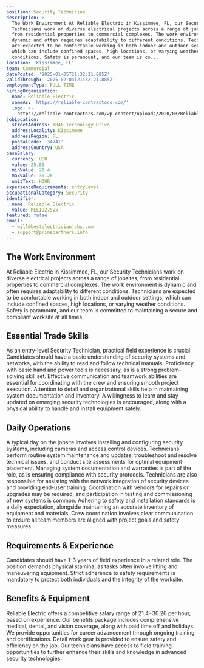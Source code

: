 ```yaml
---
position: Security Technician
description: >-
  The Work Environment At Reliable Electric in Kissimmee, FL, our Security
  Technicians work on diverse electrical projects across a range of jobsites,
  from residential properties to commercial complexes. The work environment is
  dynamic and often requires adaptability to different conditions. Technicians
  are expected to be comfortable working in both indoor and outdoor settings,
  which can include confined spaces, high locations, or varying weather
  conditions. Safety is paramount, and our team is co...
location: 'Kissimmee, FL'
team: Commercial
datePosted: '2025-01-05T21:32:21.885Z'
validThrough: '2025-02-04T21:32:21.885Z'
employmentType: FULL_TIME
hiringOrganization:
  name: Reliable Electric
  sameAs: 'https://reliable-contractors.com/'
  logo: >-
    https://reliable-contractors.com/wp-content/uploads/2020/03/Reliable-Electric-Logo.jpg
jobLocation:
  streetAddress: 1846 Technology Drive
  addressLocality: Kissimmee
  addressRegion: FL
  postalCode: '34741'
  addressCountry: USA
baseSalary:
  currency: USD
  value: 25.83
  minValue: 21.4
  maxValue: 30.26
  unitText: HOUR
experienceRequirements: entryLevel
occupationalCategory: Security
identifier:
  name: Reliable Electric
  value: RELI9275vx
featured: false
email:
  - will@bestelectricianjobs.com
  - support@primepartners.info
---
```




## The Work Environment

At Reliable Electric in Kissimmee, FL, our Security Technicians work on diverse electrical projects across a range of jobsites, from residential properties to commercial complexes. The work environment is dynamic and often requires adaptability to different conditions. Technicians are expected to be comfortable working in both indoor and outdoor settings, which can include confined spaces, high locations, or varying weather conditions. Safety is paramount, and our team is committed to maintaining a secure and compliant worksite at all times.

## Essential Trade Skills

As an entry-level Security Technician, practical field experience is crucial. Candidates should have a basic understanding of security systems and networks, with the ability to read and follow technical manuals. Proficiency with basic hand and power tools is necessary, as is a strong problem-solving skill set. Effective communication and teamwork abilities are essential for coordinating with the crew and ensuring smooth project execution. Attention to detail and organizational skills help in maintaining system documentation and inventory. A willingness to learn and stay updated on emerging security technologies is encouraged, along with a physical ability to handle and install equipment safely.

## Daily Operations

A typical day on the jobsite involves installing and configuring security systems, including cameras and access control devices. Technicians perform routine system maintenance and updates, troubleshoot and resolve technical issues, and conduct site assessments for optimal equipment placement. Managing system documentation and warranties is part of the role, as is ensuring compliance with security protocols. Technicians are also responsible for assisting with the network integration of security devices and providing end-user training. Coordination with vendors for repairs or upgrades may be required, and participation in testing and commissioning of new systems is common. Adhering to safety and installation standards is a daily expectation, alongside maintaining an accurate inventory of equipment and materials. Crew coordination involves clear communication to ensure all team members are aligned with project goals and safety measures.

## Requirements & Experience

Candidates should have 1-3 years of field experience in a related role. The position demands physical stamina, as tasks often involve lifting and maneuvering equipment. Strict adherence to safety requirements is mandatory to protect both individuals and the integrity of the worksite.

## Benefits & Equipment

Reliable Electric offers a competitive salary range of $21.4-$30.26 per hour, based on experience. Our benefits package includes comprehensive medical, dental, and vision coverage, along with paid time off and holidays. We provide opportunities for career advancement through ongoing training and certifications. Detail work gear is provided to ensure safety and efficiency on the job. Our technicians have access to field training opportunities to further enhance their skills and knowledge in advanced security technologies.

